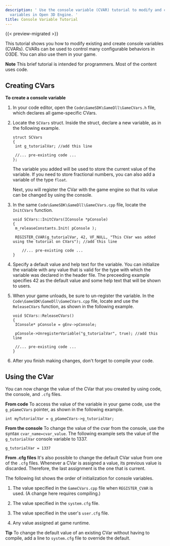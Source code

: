 ```yaml
---
description: ' Use the console variable (CVAR) tutorial to modify and create console
  variables in Open 3D Engine. '
title: Console Variable Tutorial
---
```


{{< preview-migrated >}}

This tutorial shows you how to modify existing and create console variables (CVARs). CVARs can be used to control many configurable behaviors in O3DE. You can also use them in your game.

**Note**
 This brief tutorial is intended for programmers. Most of the content uses code.

## Creating CVars 

**To create a console variable**

1. In your code editor, open the `Code\GameSDK\GameDll\GameCVars.h` file, which declares all game\-specific CVars.

1. Locate the `SCVars` struct. Inside the struct, declare a new variable, as in the following example.

   ```
   struct SCVars
   {
   	int g_tutorialVar; //add this line
    
   	//... pre-existing code ...
   };
   ```

   The variable you added will be used to store the current value of the variable. If you need to store fractional numbers, you can also add a variable of the type `float`.

   Next, you will register the CVar with the game engine so that its value can be changed by using the console.

1. In the same `Code\GameSDK\GameDll\GameCVars.cpp` file, locate the `InitCVars` function.

   ```
   void SCVars::InitCVars(IConsole *pConsole)
   {
   	m_releaseConstants.Init( pConsole );
    
   	REGISTER_CVAR(g_tutorialVar, 42, VF_NULL, "This CVar was added using the tutorial on CVars"); //add this line
    
       //... pre-existing code ...
   }
   ```

1. Specify a default value and help text for the variable. You can initialize the variable with any value that is valid for the type with which the variable was declared in the header file. The preceeding example specifies 42 as the default value and some help text that will be shown to users.

1. When your game unloads, be sure to un\-register the variable. In the `Code\GameSDK\GameDll\GameCVars.cpp` file, locate and use the `ReleaseCVars` function, as shown in the following example.

   ```
   void SCVars::ReleaseCVars()
   {
   	IConsole* pConsole = gEnv->pConsole;
    
   	pConsole->UnregisterVariable("g_tutorialVar", true); //add this line
    
   	//... pre-existing code ...
   }
   ```

1. After you finish making changes, don't forget to compile your code.

## Using the CVar 

You can now change the value of the CVar that you created by using code, the console, and `.cfg` files.

**From code**
To access the value of the variable in your game code, use the `g_pGameCVars` pointer, as shown in the following example.

```
int myTutorialVar = g_pGameCVars->g_tutorialVar;
```

**From the console**
To change the value of the cvar from the console, use the syntax `cvar_name=cvar_value`. The following example sets the value of the `g_tutorialVar` console variable to 1337.

```
g_tutorialVar = 1337
```

**From .cfg files**
It's also possible to change the default CVar value from one of the `.cfg` files. Whenever a CVar is assigned a value, its previous value is discarded. Therefore, the last assignment is the one that is current.

The following list shows the order of initialization for console variables.

1. The value specified in the `GameCVars.cpp` file when `REGISTER_CVAR` is used. (A change here requires compiling.)

1. The value specified in the `system.cfg` file.

1. The value specified in the user's `user.cfg` file.

1. Any value assigned at game runtime.

**Tip**
To change the default value of an existing CVar without having to compile, add a line to `system.cfg` file to override the default. 
